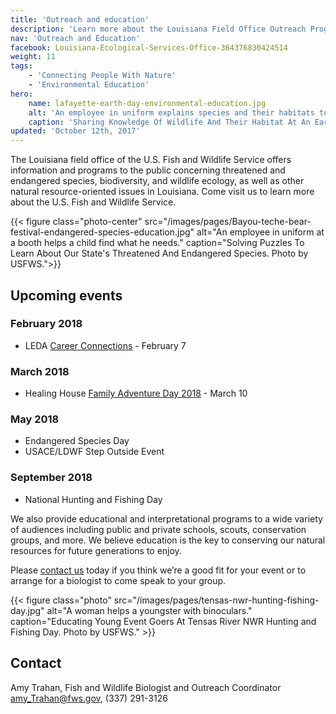 ```yaml
---
title: 'Outreach and education'
description: 'Learn more about the Louisiana Field Office Outreach Program. We provide information and programs to the public, classrooms, and local groups concerning threatened and endangered species, biodiversity, wildlife ecology, and other natural resource-oriented issues in Louisiana. '
nav: 'Outreach and Education'
facebook: Louisiana-Ecological-Services-Office-364376830424514
weight: 11
tags:
    - 'Connecting People With Nature'
    - 'Environmental Education'
hero:
    name: lafayette-earth-day-environmental-education.jpg
    alt: 'An employee in uniform explains species and their habitats to a group of students.'
    caption: 'Sharing Knowledge Of Wildlife And Their Habitat At An Earth Day School Event. Photo by USFWS.'
updated: 'October 12th, 2017'
---
```


The Louisiana field office of the U.S. Fish and Wildlife Service offers information and programs to the public concerning threatened and endangered species, biodiversity, and wildlife ecology, as well as other natural resource-oriented issues in Louisiana. Come visit us to learn more about the U.S. Fish and Wildlife Service.

{{< figure class="photo-center" src="/images/pages/Bayou-teche-bear-festival-endangered-species-education.jpg" alt="An employee in uniform at a booth helps a child find what he needs." caption="Solving Puzzles To Learn About Our State's Threatened And Endangered Species. Photo by USFWS.">}}

## Upcoming events

### February 2018

  - LEDA [Career Connections](http://www.lafayette.org/site433.php) - February 7

### March 2018

  - Healing House [Family Adventure Day 2018](http://healing-house.org/PageDisplay.asp?p1=4016) - March 10

### May 2018

  - Endangered Species Day
  - USACE/LDWF Step Outside Event

### September 2018

  - National Hunting and Fishing Day

We also provide educational and interpretational programs to a wide variety of audiences including public and private schools, scouts, conservation groups, and more. We believe education is the key to conserving our natural resources for future generations to enjoy.

Please [contact us](mailto:amy_trahan@fws.gov) today if you think we’re a good fit for your event or to arrange for a biologist to come speak to your group.

{{< figure class="photo" src="/images/pages/tensas-nwr-hunting-fishing-day.jpg" alt="A woman helps a youngster with binoculars." caption="Educating Young Event Goers At Tensas River NWR Hunting and Fishing Day. Photo by USFWS." >}}

## Contact
Amy Trahan, Fish and Wildlife Biologist and Outreach Coordinator  
[amy_Trahan@fws.gov](mailto:amy_trahan@fws.gov), (337) 291-3126
